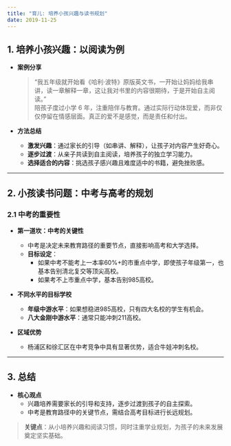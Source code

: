 ```yaml
---
title: "育儿: 培养小孩兴趣与读书规划"
date: 2019-11-25
---
```


## **1. 培养小孩兴趣：以阅读为例**

- **案例分享**  
  > “我五年级就开始看《哈利·波特》原版英文书，一开始让妈妈给我串讲，读一章解释一章，这让我对书里的内容很期待，于是开始自主阅读。”  
  > 陪孩子度过小学 6 年，注重陪伴与教育。通过实际行动体现爱，而非仅仅停留在情感层面。真正的爱不是感觉，而是责任和付出。

- **方法总结**  
  - **激发兴趣**：通过家长的引导（如串讲、解释），让孩子对内容产生好奇心。  
  - **逐步过渡**：从亲子共读到自主阅读，培养孩子的独立学习能力。  
  - **选择适合的内容**：挑选孩子感兴趣且难度适中的书籍，避免挫败感。  

---

## **2. 小孩读书问题：中考与高考的规划**

### **2.1 中考的重要性**

- **第一道坎：中考的关键性**  
  - 中考是决定未来教育路径的重要节点，直接影响高考和大学选择。  
  - **目标设定**：  
    - 如果中考不能考上一本率60%+的市重点中学，即使孩子年级第一，也基本告别清北复交等顶尖高校。  
    - 如果考不上市重点中学，基本告别985高校。  

- **不同水平的目标学校**  
  - **年级中游水平**：如果想稳进985高校，只有四大名校的学生有机会。  
  - **八大金刚中游水平**：通常只能冲刺211高校。  

- **区域优势**  
  - 杨浦区和徐汇区在中考竞争中具有显著优势，适合牛娃冲刺名校。  
  

---

## **3. 总结**

- **核心观点**  
  - 兴趣培养需要家长的引导和支持，逐步过渡到孩子的自主探索。  
  - 中考是教育路径中的关键节点，需结合高考目标进行长远规划。  

> **关键点**：从小培养兴趣和阅读习惯，同时注重学业规划，为孩子的未来发展奠定坚实基础。
